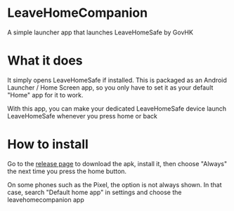 # LeaveHomeCompanion
A simple launcher app that launches LeaveHomeSafe by GovHK

# What it does
It simply opens LeaveHomeSafe if installed. This is packaged as an Android Launcher / Home Screen app, so you only have to set it as your default "Home" app for it to work.

With this app, you can make your dedicated LeaveHomeSafe device launch LeaveHomeSafe whenever you press home or back

# How to install
Go to the [release page](https://github.com/h9419/leavehomecompanion/releases) to download the apk, install it, then choose "Always" the next time you press the home button. 

On some phones such as the Pixel, the option is not always shown. In that case, search "Default home app" in settings and choose the leavehomecompanion app